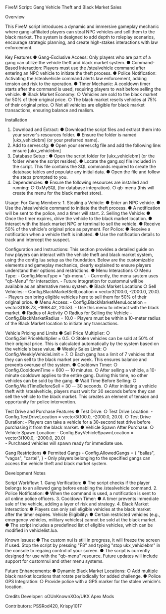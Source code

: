 FiveM Script: Gang Vehicle Theft and Black Market Sales


Overview

This FiveM script introduces a dynamic and immersive gameplay mechanic where gang-affiliated players can steal NPC vehicles and sell them to the black market. The system is designed to add depth to roleplay scenarios, encourage strategic planning, and create high-stakes interactions with law enforcement.

Key Features
    ● Gang-Exclusive Access: Only players who are part of a gang can utilize the vehicle theft and black market system.
    ● Command-Based Interaction: Players must use the /stealvehicle command after entering an NPC vehicle to initiate the theft process.
    ● Police Notification: Activating the /stealvehicle command alerts law enforcement, adding tension and risk to the operation.
    ● Timer Mechanic: A cooldown timer starts after the command is used, requiring players to wait before selling the vehicle.
    ● Black Market Economy:
        ○ Vehicles are sold to the black market for 50% of their original price.
        ○ The black market resells vehicles at 75% of their original price.
        ○ Not all vehicles are eligible for black market transactions, ensuring balance and realism.




Installation
1. Download and Extract:
    ● Download the script files and extract them into your server's resources folder.
    ● Ensure the folder is named [ukx_vehiclebm] (or your preferred name).
2. Add to server.cfg:
    ● Open your server.cfg file and add the following line:
        ensure [ukx_vehiclebm]
3. Database Setup :
    ● Open the script folder for [ukx_vehiclebm] (or the folder where the script resides).
    ● Locate the gang.sql file included in the script. This file contains the SQL commands required to create the database tables and populate any initial data.
    ● Open the file and follow the steps prompted to you.
4. Dependencies:
    ● Ensure the following resources are installed and running:
        ○ OxMySQL (for database integration).
        ○ qb-menu (this will create the menu for the black market store).




Usage:
For Gang Members:
    1. Stealing a Vehicle:
        ● Enter an NPC vehicle.
        ● Use the /stealvehicle command to initiate the theft process.
        ● A notification will be sent to the police, and a timer will start.
    2. Selling the Vehicle:
        ● Once the timer expires, drive the vehicle to the black market location.
        ● Interact with the black market NPC or terminal to sell the vehicle.
        ● Receive 50% of the vehicle's original price as payment.
For Police:
    ● Receive a notification when a vehicle theft is initiated.
    ● Use the notification details to track and intercept the suspect.




Configuration and Instructions:
    This section provides a detailed guide on how players can interact with the vehicle theft and black market system, using the config.lua setup as the foundation. Below are the customizable elements and gameplay mechanics, clearly explained to ensure players understand their options and restrictions.
    ● Menu Interactions
        ○ Menu Type:
            - Config.MenuType = "qb-menu".
            - Currently, the menu system uses "qb-Menu" for interaction.
            - Future integration for customnui will be available as an alternative menu system.
    ● Black Market Locations
        ○ Sell Vehicles:
            - Config.BlackMarketSellLocation = vector3(100.0, -2000.0, 20.0). 
            - Players can bring eligible vehicles here to sell them for 50% of their original price.
    ● Menu Access:
            - Config.BlackMarketMenuLocation = vector3(108.73, -1988.42, 20.53).
            - Use this menu to interact with the black market.
    ● Radius of Activity
        ○ Radius for Selling the Vehicle
            - Config.BlackMarketRadius = 10.0 
            - Players must be within a 10-meter radius of the Black Market location to initiate any transactions.


Vehicle Pricing and Limits
    ● Sell Price Multiplier:
        ○ Config.SellPriceMultiplier = 0.5.
        ○ Stolen vehicles can be sold at 50% of their original price. This is calculated automatically by the system based on the vehicle's base value.
    ● Weekly Sales Limit:
        ○ Config.WeeklyVehicleLimit = 7.
        ○ Each gang has a limit of 7 vehicles that they can sell to the black market per week. This ensures balance and prevents overuse of the system.
    ● Cooldown Timer:
        ○ Config.CooldownTime = 600  -- 10 minutes.
        ○ After selling a vehicle, a 10-minute cooldown applies to the entire gang. During this time, no other vehicles can be sold by the gang.
    ● Wait Time Before Selling:
        ○ Config.WaitTimeBeforeSell = 30 -- 30 seconds.
        ○ After initiating a vehicle theft with /stealvehicle, players must wait for 30 seconds before they can sell the vehicle to the black market. This creates an element of tension and opportunity for police intervention.


Test Drive and Purchase Features
    ● Test Drive:
        ○ Test Drive Location:
            - Config.TestDriveLocation = vector3(100.0, -2000.0, 20.0).
        ○ Test Drive Duration:
            - Players can take a vehicle for a 30-second test drive before purchasing it from the black market.
    ● Vehicle Spawn After Purchase:
        ○ Vehicle Spawn Location:
            - Config.BuyVehicleSpawnLocation = vector3(100.0, -2000.0, 20.0)    
            - Purchased vehicles will spawn ready for immediate use.


Gang Restrictions
       ●  Permited Gangs
            - Config.AllowedGangs = {
                  "ballas",
                  "vagos",
                  "cartel",
              }
            - Only players belonging to the specified gangs can access the vehicle theft and black market system.




Development Notes

Script Workflow:
    1. Gang Verification:
        ● The script checks if the player belongs to an allowed gang before enabling the /stealvehicle command.
    2. Police Notification:
        ● When the command is used, a notification is sent to all online police officers.
    3. Cooldown Timer:
        ● A timer prevents immediate sale of the vehicle, adding a layer of risk and strategy.
    4. Black Market Interaction:
        ● Players can only sell eligible vehicles at the black market after the timer expires.
Vehicle Eligibility:
    ● Certain restricted vehicles (e.g., emergency vehicles, military vehicles) cannot be sold at the black market.
    ● The script includes a predefined list of eligible vehicles, which can be modified in vehiclelist.lua.



Known Issues:
    ● The custom nui is still in progress, it will freeze the screen if used.  Stop the script by pressing "F8" and typing "stop ukx_vehiclebm" in the console to regaing control of your screen.
    ● The script is currently designed for use with the "qb-menu" resource. Future updates will include support for customnui and other menu systems.


Future Enhancements:
    ● Dynamic Black Market Locations:
        ○ Add multiple black market locations that rotate periodically for added challenge.
    ● Police GPS Integration:
        ○ Provide police with a GPS marker for the stolen vehicle's location.


Credits
Developer: oOUnKnownXOo/UKX Apex Mods

Contributors: PSSRod420, Krispy1017

